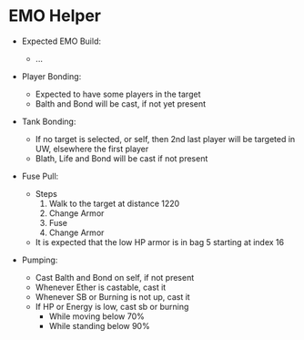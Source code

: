 # EMO Helper

- Expected EMO Build:
  - ...

- Player Bonding:
  - Expected to have some players in the target
  - Balth and Bond will be cast, if not yet present

- Tank Bonding:
  - If no target is selected, or self, then 2nd last player will be targeted in UW, elsewhere the first player
  - Blath, Life and Bond will be cast if not present

- Fuse Pull:
  - Steps
    1. Walk to the target at distance 1220
    2. Change Armor
    3. Fuse
    4. Change Armor
  - It is expected that the low HP armor is in bag 5 starting at index 16

- Pumping:
  - Cast Balth and Bond on self, if not present
  - Whenever Ether is castable, cast it
  - Whenever SB or Burning is not up, cast it
  - If HP or Energy is low, cast sb or burning
    - While moving below 70%
    - While standing below 90%
